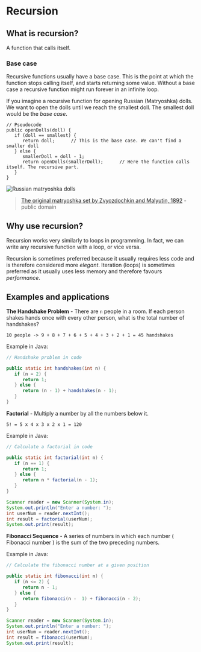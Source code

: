 # Recursion

## What is recursion?

A function that calls itself. 

### Base case

Recursive functions usually have a base case. This is the point at which the function stops calling itself, and starts returning some value. Without a base case a recursive function might run forever in an infinite loop.

If you imagine a recursive function for opening Russian (Matryoshka) dolls. We want to open the dolls until we reach the smallest doll. The smallest doll would be the *base case*.

```
// Pseudocode
public openDolls(doll) {
   if (doll == smallest) {
      return doll;      // This is the base case. We can't find a smaller doll
   } else {
      smallerDoll = doll - 1;
      return openDolls(smallerDoll);      // Here the function calls itself. The recursive part.
   }
}
```
![Russian matryoshka dolls](https://upload.wikimedia.org/wikipedia/commons/3/3d/First_matryoshka_museum_doll_open.jpg)
>[The original matryoshka set by Zvyozdochkin and Malyutin, 1892](https://en.wikipedia.org/wiki/Matryoshka_doll#/media/File:First_matryoshka_museum_doll_open.jpg) - public domain


## Why use recursion?

Recursion works very similarly to loops in programming. In fact, we can write any recursive function with a loop, or vice versa. 

Recursion is sometimes preferred because it usually requires less code and is therefore considered more *elegant*. Iteration (loops) is sometimes preferred as it usually uses less memory and therefore favours *performance*.

## Examples and applications

**The Handshake Problem** - There are `n` people in a room. If each person shakes hands once with every other person, what is the total number of handshakes?

`10 people -> 9 + 8 + 7 + 6 + 5 + 4 + 3 + 2 + 1 = 45 handshakes`

Example in Java:

```java
// Handshake problem in code

public static int handshakes(int n) {
   if (n = 2) {
      return 1;
   } else {
      return (n - 1) + handshakes(n - 1);
   }
}
```
**Factorial** - Multiply a number by all the numbers below it.

`5! = 5 x 4 x 3 x 2 x 1 = 120`

Example in Java:

```java
// Calculate a factorial in code

public static int factorial(int n) {
   if (n == 1) {
      return 1;
   } else {
      return n * factorial(n - 1);
   }
}

Scanner reader = new Scanner(System.in);
System.out.println("Enter a number: ");
int userNum = reader.nextInt();
int result = factorial(userNum);
System.out.print(result);
```

**Fibonacci Sequence** - A series of numbers in which each number ( Fibonacci number ) is the sum of the two preceding numbers.

Example in Java:

```java
// Calculate the fibonacci number at a given position

public static int fibonacci(int n) {
   if (n <= 2) {
      return n - 1;
   } else {
      return fibonacci(n -  1) + fibonacci(n - 2);
   }
}

Scanner reader = new Scanner(System.in);
System.out.println("Enter a number: ");
int userNum = reader.nextInt();
int result = fibonacci(userNum);
System.out.print(result);
```
